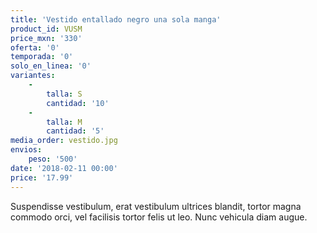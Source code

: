```yaml
---
title: 'Vestido entallado negro una sola manga'
product_id: VUSM
price_mxn: '330'
oferta: '0'
temporada: '0'
solo_en_linea: '0'
variantes:
    -
        talla: S
        cantidad: '10'
    -
        talla: M
        cantidad: '5'
media_order: vestido.jpg
envios:
    peso: '500'
date: '2018-02-11 00:00'
price: '17.99'
---
```


Suspendisse vestibulum, erat vestibulum ultrices blandit, tortor magna commodo orci, vel facilisis tortor felis ut leo. Nunc vehicula diam augue.

